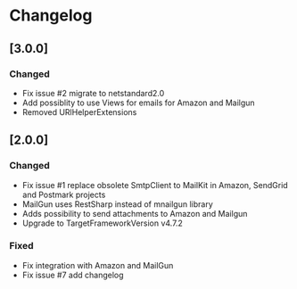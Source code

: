 ﻿# Changelog

## [3.0.0]

### Changed
- Fix issue #2 migrate to netstandard2.0
- Add possiblity to use Views for emails for Amazon and Mailgun
- Removed URlHelperExtensions

## [2.0.0]

### Changed
- Fix issue #1 replace obsolete SmtpClient to MailKit in Amazon, SendGrid and Postmark projects
- MailGun uses RestSharp instead of mnailgun library
- Adds possibility to send attachments to Amazon and Mailgun
- Upgrade to TargetFrameworkVersion v4.7.2

### Fixed
- Fix integration with Amazon and MailGun
- Fix issue #7 add changelog
